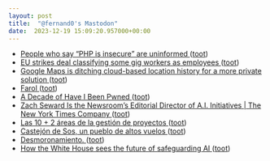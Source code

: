 ```yaml
---
layout: post
title:  "@fernand0's Mastodon"
date:  2023-12-19 15:09:20.957000+00:00
---
```

*  [People who say “PHP is insecure” are uninformed ](http://hakluke.com/blogpeople-who-say-php-is-insecure-are-uninforme) ([toot](https://mastodon.social/@fernand0/111607713690780368))
*  [EU strikes deal classifying some gig workers as employees ](https://www.politico.eu/article/eu-deal-gig-workers-employees-drivers-contractors-employees-labor-rights) ([toot](https://mastodon.social/@fernand0/111607105926846346))
*  [Google Maps is ditching cloud-based location history for a more private solution ](https://www.androidpolice.com/google-maps-new-controls-and-location-history-updates) ([toot](https://mastodon.social/@fernand0/111606862013970424))
*  [Farol ](https://www.flickr.com/photos/fernand0/53386824307) ([toot](https://mastodon.social/@fernand0/111606860074797359))
*  [A Decade of Have I Been Pwned ](https://www.troyhunt.com/a-decade-of-have-i-been-pwned) ([toot](https://mastodon.social/@fernand0/111606576351933438))
*  [Zach Seward Is the Newsroom’s Editorial Director of A.I. Initiatives \| The New York Times Company  ](https://www.nytco.com/press/zach-seward-is-the-newsrooms-editorial-director-of-a-i-initiatives/) ([toot](https://mastodon.social/@fernand0/111606408437657825))
*  [Las 10 + 2 áreas de la gestión de proyectos ](https://www.gmv.com/es-es/media/blog/corporativo/las-10-2-areas-de-la-gestion-de-proyecto) ([toot](https://mastodon.social/@fernand0/111604641941378433))
*  [Castejón de Sos, un pueblo de altos vuelos ](https://www.traveler.es/articulos/castejon-de-sos-pueblo-huesca-que-ver-que-hace) ([toot](https://mastodon.social/@fernand0/111602789199058730))
*  [Desmoronamiento. ](https://avecesunafoto.wordpress.com/2023/12/18/desmoronamiento) ([toot](https://mastodon.social/@fernand0/111602768852516965))
*  [How the White House sees the future of safeguarding AI ](https://securityintelligence.com/articles/the-white-house-safeguarding-ai) ([toot](https://mastodon.social/@fernand0/111602629559468394))
